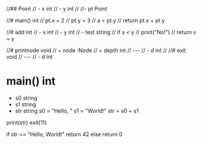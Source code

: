 //## Point
//  - x int
//  - y int
//
//- pt Point

//# main() int
//  pt.x = 2
//  pt.y = 3
//  a = pt.y
//  return pt.x + pt.y

//# add int
//    - x int
//    - y int
//        - test string
//        if x < y
//            print("No!")
//        return x + y

//# printnode void
//  + node :Node
//  + depth int
//  ---
//  - d int
//
//# exit void
//  ---
//  - d int

# main() int
  - s0 string
  - s1 string
  - str string
  s0 = "Hello, "
  s1 = "World!"
  str = s0 + s1

  print(str)
  exit(11)

  if str == "Hello, World!"
    return 42
  else
    return 0
